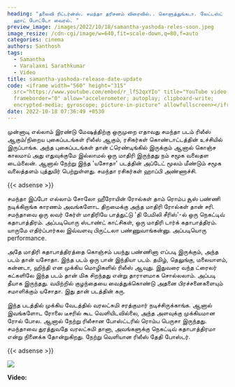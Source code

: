 ```yaml
---
heading: "தலைவி ரிட்டர்ன்ஸ். சமந்தா தரிசனம் விரைவில்.. கொளுத்துங்கடா. லேட்டஸ்ட்
  ஹாட் போட்டோ வைரல். "
preview_image: /images/2022/10/18/samantha-yashoda-reles-soon.jpeg
image_resize: /cdn-cgi/image/w=640,fit=scale-down,q=80,f=auto
categories: cinema
authors: Santhosh
tags:
  - Samantha
  - Varalaxmi Sarathkumar
  - Video
title: samantha-yashoda-release-date-update
code: <iframe width="560" height="315"
  src="https://www.youtube.com/embed/r_lfS2qxYIo" title="YouTube video player"
  frameborder="0" allow="accelerometer; autoplay; clipboard-write;
  encrypted-media; gyroscope; picture-in-picture" allowfullscreen></iframe>
date: 2022-10-18 07:36:49 +0530
---
```

முன்னாடி எல்லாம் இரண்டு மேஷத்திற்கு ஒருமுறை எதாவது சமந்தா படம் ரிலீஸ் ஆகும்/நிறைய புகைப்படங்கள் ரிலீஸ் ஆகும், ரசிகர்கள் கொண்டாட்டத்தின் உச்சியில் இருப்பாங்க. அந்த புகைப்படங்கள் தான் ட்ரெண்டிங்கில் இருக்கும் ஆனால் கொஞ்ச காலமாய் அது எதுவுக்குமே இல்லாமல் ஒரு மாதிரி இருந்தது நம் சமூக வலைதள டைம்லைன். ஆனால் நேற்று இந்த 'யசோதா' படத்தின் அப்டேட் மூலம் மீண்டும் சமூக வலைத்தளம் புத்துயிர் பெற்றுள்ளது. சமந்தா ரசிகர்கள் ஹாப்பி அண்ணாச்சி.

{{< adsense >}}

சமந்தா இப்போ எல்லாம் சோலோ ஹீரோயின் ரோல்கள் தாம் ரொம்ப சூஸ்  பண்ணி நடிக்கிறாங்க காரணம் அவங்களோட திறமைக்கு அந்த மாதிரி ரோல்கள் தான் சரி. சமந்தாவை ஒரு லவர் கேர்ள் மாதிரியே பாத்துட்டு 'தி பேமிலி சீரிஸ்'-ல் ஒரு நெகட்டிவ் கதாபாத்திரம். அப்படியொரு ஸ்டாண்ட் காட்சிகள், ஒரு மாதிரி டார்க் கதாபாத்திரம். யாருமே எதிர்ப்பார்கல இவ்வளவு பிருட்டலா பண்ணுவாங்கன்னு. அப்படியொரு performance.

அதே மாதிரி கதாபாத்திரத்தை கொஞ்சம் பயந்து பண்ணினா எப்படி இருக்கும், அந்த படம் தான் யசோதா. இந்த படம் ஒரு பான் இந்தியா படம். தமிழ், தெலுங்கு, மலையாளம், கன்னடா, ஹிந்தி என முக்கிய மொழிகளில் ரிலீஸ் ஆவுது. இதுவரை வந்த ட்ரைலர் கட்களிலே இந்த படம் தான் மிக சிறந்தது என்று தாராளமாக சொல்லலாம். அப்படி தீயாக இருந்தது. வயிற்றில் குழந்தையை வைத்துக்கொண்டு அதனை பிரச்சனைகளையும் சமாளிக்கும் யசோதா. இது தான் படத்தின் கரு.

இந்த படத்தில் முக்கிய வேடத்தில் வரலட்சுமி சரத்குமார் நடிச்சிருக்காங்க. ஆனால் இவங்களோட ரோலை டீசரில் கூட வெளியிடவில்லை, அந்த அளவுக்கு முக்கியமான ரோல் போல. ஆனால் நேற்று ரிலீசான போஸ்ட்டரில் ரொம்ப பெருசா இருந்தது. சமந்தாவை துரத்துவதே வரலட்சுமி தானா, அவங்களுக்கு நெகட்டிவ் கதாபாத்திரமா என்று நினைக்க தோன்றுகிறது. நேற்று வெளியான ரிலீஸ் தேதி போஸ்டர்.

{{< adsense >}}

![](/images/2022/10/18/samantha-yashoda-reles-soon-1.jpeg)

**V﻿ideo:**